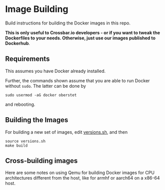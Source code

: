# Image Building

Build instructions for building the Docker images in this repo.

**This is only useful to Crossbar.io developers - or if you want to tweak the Dockerfiles to your needs. Otherwise, just use our images published to Dockerhub**.


## Requirements

This assumes you have Docker already installed.

Further, the commands shown assume that you are able to run Docker without `sudo`. The latter can be done by

```console
sudo usermod -aG docker oberstet
```

and rebooting.


## Building the Images

For building a new set of images, edit [versions.sh](versions.sh), and then

```console
source versions.sh
make build
```


## Cross-building images

Here are some notes on using Qemu for building Docker images for CPU architectures different from the host, like for armhf or aarch64 on a x86-64 host.

